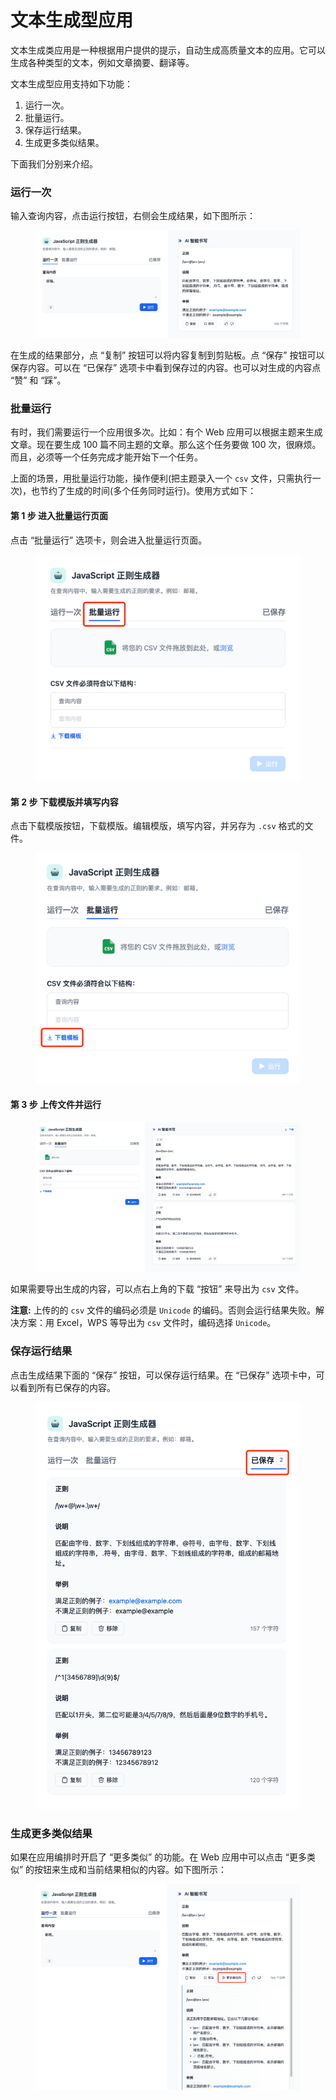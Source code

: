 # 文本生成型应用

文本生成类应用是一种根据用户提供的提示，自动生成高质量文本的应用。它可以生成各种类型的文本，例如文章摘要、翻译等。

文本生成型应用支持如下功能：

1. 运行一次。
2. 批量运行。
3. 保存运行结果。
4. 生成更多类似结果。

下面我们分别来介绍。

### 运行一次

输入查询内容，点击运行按钮，右侧会生成结果，如下图所示：

<figure><img src="../../../.gitbook/assets/image (58) (1).png" alt=""><figcaption></figcaption></figure>

在生成的结果部分，点 “复制” 按钮可以将内容复制到剪贴板。点 “保存” 按钮可以保存内容。可以在 “已保存” 选项卡中看到保存过的内容。也可以对生成的内容点 “赞” 和 “踩”。

### 批量运行

有时，我们需要运行一个应用很多次。比如：有个 Web 应用可以根据主题来生成文章。现在要生成 100 篇不同主题的文章。那么这个任务要做 100 次，很麻烦。而且，必须等一个任务完成才能开始下一个任务。

上面的场景，用批量运行功能，操作便利(把主题录入一个 `csv` 文件，只需执行一次)，也节约了生成的时间(多个任务同时运行)。使用方式如下：

#### 第 1 步 进入批量运行页面

点击 “批量运行” 选项卡，则会进入批量运行页面。

<figure><img src="../../../.gitbook/assets/image (73) (1).png" alt=""><figcaption></figcaption></figure>

#### 第 2 步 下载模版并填写内容

点击下载模版按钮，下载模版。编辑模版，填写内容，并另存为 `.csv` 格式的文件。

<figure><img src="../../../.gitbook/assets/image (36) (1).png" alt=""><figcaption></figcaption></figure>

#### 第 3 步 上传文件并运行

<figure><img src="../../../.gitbook/assets/image (70) (1).png" alt=""><figcaption></figcaption></figure>

如果需要导出生成的内容，可以点右上角的下载 “按钮” 来导出为 `csv` 文件。

**注意:** 上传的的 `csv` 文件的编码必须是 `Unicode` 的编码。否则会运行结果失败。解决方案：用 Excel，WPS 等导出为 `csv` 文件时，编码选择 `Unicode`。

### 保存运行结果

点击生成结果下面的 “保存” 按钮，可以保存运行结果。在 “已保存” 选项卡中，可以看到所有已保存的内容。

<figure><img src="../../../.gitbook/assets/image (57) (1).png" alt=""><figcaption></figcaption></figure>

### 生成更多类似结果

如果在应用编排时开启了 “更多类似” 的功能。在 Web 应用中可以点击 “更多类似” 的按钮来生成和当前结果相似的内容。如下图所示：

<figure><img src="../../../.gitbook/assets/image (39) (1).png" alt=""><figcaption></figcaption></figure>

